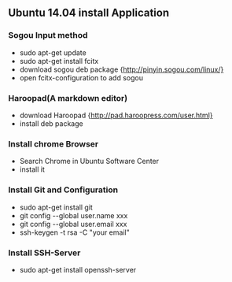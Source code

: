 ## Ubuntu 14.04 install Application

### Sogou Input method
- sudo apt-get update
- sudo apt-get install fcitx
- download sogou deb package {http://pinyin.sogou.com/linux/}
- open fcitx-configuration to add sogou

### Haroopad(A markdown editor)
- download Haroopad {http://pad.haroopress.com/user.html}
- install deb package

### Install chrome Browser
- Search Chrome in Ubuntu Software Center
- install it

### Install Git and Configuration
- sudo apt-get install git
- git config --global user.name xxx
- git config --global user.email xxx
- ssh-keygen -t rsa -C "your email"

### Install SSH-Server
- sudo apt-get install openssh-server

